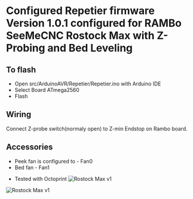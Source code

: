 # Configured Repetier firmware Version 1.0.1 configured for RAMBo SeeMeCNC Rostock Max with Z-Probing and Bed Leveling

## To flash
- Open src/ArduinoAVR/Repetier/Repetier.ino with Arduino IDE
- Select Board ATmega2560
- Flash
 
## Wiring 
Connect Z-probe switch(normaly open) to Z-min Endstop on Rambo board.

## Accessories 
* Peek fan is configured to - Fan0
* Bed fan - Fan1
 
- Tested with Octoprint
![Rostock Max v1](https://i.imgur.com/TFRFk9V.jpg)

![Rostock Max v1](https://i.imgur.com/6cPzRUI.gif)
